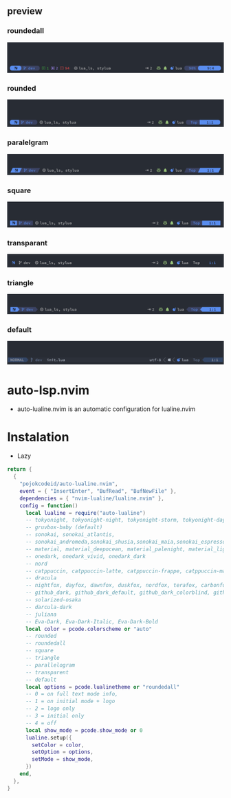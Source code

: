 ## preview
### roundedall
![home!](img.png)
### rounded
![home!](rounded.png)
### paralelgram
![home!](paralelgram.png)
### square
![home!](square.png)
### transparant
![home!](transparant.png)
### triangle
![home!](triangle.png)
### default
![home!](default.png)
# auto-lsp.nvim
- auto-lualine.nvim is an automatic configuration for lualine.nvim
# Instalation
- Lazy
```lua
return {
  {
    "pojokcodeid/auto-lualine.nvim",
    event = { "InsertEnter", "BufRead", "BufNewFile" },
    dependencies = { "nvim-lualine/lualine.nvim" },
    config = function()
      local lualine = require("auto-lualine")
      -- tokyonight, tokyonight-night, tokyonight-storm, tokyonight-day, tokyonight-moon
      -- gruvbox-baby (default)
      -- sonokai, sonokai_atlantis,
      -- sonokai_andromeda,sonokai_shusia,sonokai_maia,sonokai_espresso
      -- material, material_deepocean, material_palenight, material_lighter, material_darker
      -- onedark, onedark_vivid, onedark_dark
      -- nord
      -- catppuccin, catppuccin-latte, catppuccin-frappe, catppuccin-macchiato, catppuccin-mocha
      -- dracula
      -- nightfox, dayfox, dawnfox, duskfox, nordfox, terafox, carbonfox
      -- github_dark, github_dark_default, github_dark_colorblind, github_dark_dimmed
      -- solarized-osaka
      -- darcula-dark
      -- juliana
      -- Eva-Dark, Eva-Dark-Italic, Eva-Dark-Bold
      local color = pcode.colorscheme or "auto"
      -- rounded
      -- roundedall
      -- square
      -- triangle
      -- parallelogram
      -- transparent
      -- default
      local options = pcode.lualinetheme or "roundedall"
      -- 0 = on full text mode info,
      -- 1 = on initial mode + logo
      -- 2 = logo only
      -- 3 = initial only
      -- 4 = off
      local show_mode = pcode.show_mode or 0
      lualine.setup({
        setColor = color,
        setOption = options,
        setMode = show_mode,
      })
    end,
  },
}
```

